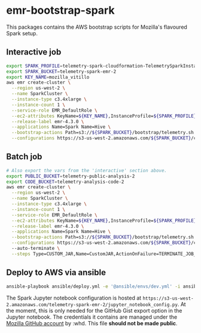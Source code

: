 emr-bootstrap-spark
===================

This packages contains the AWS bootstrap scripts for Mozilla's flavoured Spark setup.

## Interactive job
```bash
export SPARK_PROFILE=telemetry-spark-cloudformation-TelemetrySparkInstanceProfile-1SATUBVEXG7E3
export SPARK_BUCKET=telemetry-spark-emr-2
export KEY_NAME=mozilla_vitillo
aws emr create-cluster \
  --region us-west-2 \
  --name SparkCluster \
  --instance-type c3.4xlarge \
  --instance-count 1 \
  --service-role EMR_DefaultRole \
  --ec2-attributes KeyName=${KEY_NAME},InstanceProfile=${SPARK_PROFILE} \
  --release-label emr-4.3.0 \
  --applications Name=Spark Name=Hive \
  --bootstrap-actions Path=s3://${SPARK_BUCKET}/bootstrap/telemetry.sh \
  --configurations https://s3-us-west-2.amazonaws.com/${SPARK_BUCKET}/configuration/configuration.json 
```

## Batch job
```bash
# Also export the vars from the 'interactive' section above.
export PUBLIC_BUCKET=telemetry-public-analysis-2
export CODE_BUCKET=telemetry-analysis-code-2
aws emr create-cluster \
  --region us-west-2 \
  --name SparkCluster \
  --instance-type c3.4xlarge \
  --instance-count 1 \
  --service-role EMR_DefaultRole \
  --ec2-attributes KeyName=${KEY_NAME},InstanceProfile=${SPARK_PROFILE} \
  --release-label emr-4.3.0 \
  --applications Name=Spark Name=Hive \
  --bootstrap-actions Path=s3://${SPARK_BUCKET}/bootstrap/telemetry.sh \
  --configurations https://s3-us-west-2.amazonaws.com/${SPARK_BUCKET}/configuration/configuration.json 
  --auto-terminate \
  --steps Type=CUSTOM_JAR,Name=CustomJAR,ActionOnFailure=TERMINATE_JOB_FLOW,Jar=s3://us-west-2.elasticmapreduce/libs/script-runner/script-runner.jar,Args=\["s3://${SPARK_BUCKET}/batch.sh","--job-name","foo","--notebook","s3://${CODE_BUCKET}/jobs/foo/Telemetry Hello World.ipynb","--data-bucket","${PUBLIC_BUCKET}"\]
```

## Deploy to AWS via ansible
```bash
ansible-playbook ansible/deploy.yml -e '@ansible/envs/dev.yml' -i ansible/inventory
```

The Spark Jupyter notebook configuration is hosted at `https://s3-us-west-2.amazonaws.com/telemetry-spark-emr-2/jupyter_notebook_config.py`. At the moment, this is only needed for the GitHub Gist export option in the Jupyter notebook. The credentials it contains are managed under the [Mozilla GitHub account](https://github.com/mozilla/) by :whd. This file **should not be made public**.
